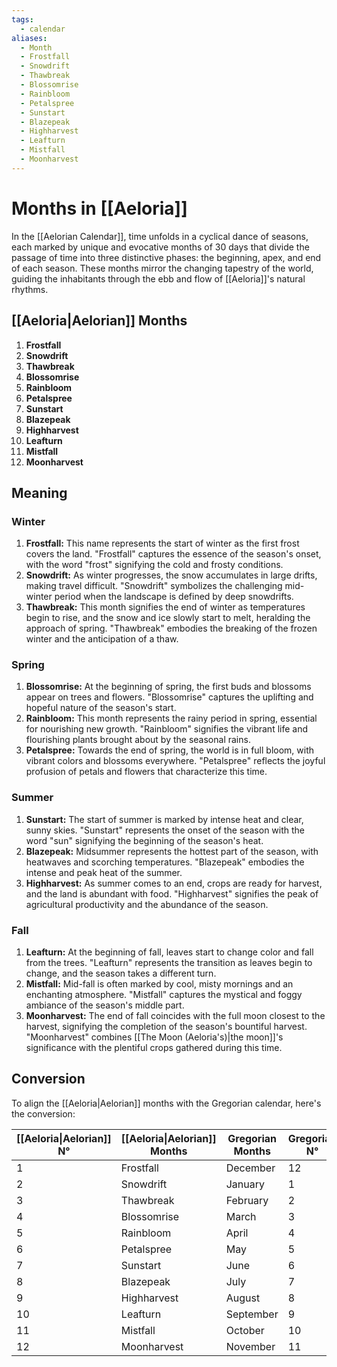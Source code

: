 ```yaml
---
tags:
  - calendar
aliases:
  - Month
  - Frostfall
  - Snowdrift
  - Thawbreak
  - Blossomrise
  - Rainbloom
  - Petalspree
  - Sunstart
  - Blazepeak
  - Highharvest
  - Leafturn
  - Mistfall
  - Moonharvest
---
```

# Months in [[Aeloria]]

In the [[Aelorian Calendar]], time unfolds in a cyclical dance of seasons, each marked by unique and evocative months of 30 days that divide the passage of time into three distinctive phases: the beginning, apex, and end of each season. These months mirror the changing tapestry of the world, guiding the inhabitants through the ebb and flow of [[Aeloria]]'s natural rhythms.

## [[Aeloria|Aelorian]] Months

1. **Frostfall**
2. **Snowdrift**
3. **Thawbreak**
4. **Blossomrise**
5. **Rainbloom**
6. **Petalspree**
7. **Sunstart**
8. **Blazepeak**
9. **Highharvest**
10. **Leafturn**
11. **Mistfall**
12. **Moonharvest**

## Meaning

### Winter

1. **Frostfall:** This name represents the start of winter as the first frost covers the land. "Frostfall" captures the essence of the season's onset, with the word "frost" signifying the cold and frosty conditions.
2. **Snowdrift:** As winter progresses, the snow accumulates in large drifts, making travel difficult. "Snowdrift" symbolizes the challenging mid-winter period when the landscape is defined by deep snowdrifts.
3. **Thawbreak:** This month signifies the end of winter as temperatures begin to rise, and the snow and ice slowly start to melt, heralding the approach of spring. "Thawbreak" embodies the breaking of the frozen winter and the anticipation of a thaw.

### Spring

1. **Blossomrise:** At the beginning of spring, the first buds and blossoms appear on trees and flowers. "Blossomrise" captures the uplifting and hopeful nature of the season's start.
2. **Rainbloom:** This month represents the rainy period in spring, essential for nourishing new growth. "Rainbloom" signifies the vibrant life and flourishing plants brought about by the seasonal rains.
3. **Petalspree:** Towards the end of spring, the world is in full bloom, with vibrant colors and blossoms everywhere. "Petalspree" reflects the joyful profusion of petals and flowers that characterize this time.

### Summer

1. **Sunstart:** The start of summer is marked by intense heat and clear, sunny skies. "Sunstart" represents the onset of the season with the word "sun" signifying the beginning of the season's heat.
2. **Blazepeak:** Midsummer represents the hottest part of the season, with heatwaves and scorching temperatures. "Blazepeak" embodies the intense and peak heat of the summer.
3. **Highharvest:** As summer comes to an end, crops are ready for harvest, and the land is abundant with food. "Highharvest" signifies the peak of agricultural productivity and the abundance of the season.

### Fall

1. **Leafturn:** At the beginning of fall, leaves start to change color and fall from the trees. "Leafturn" represents the transition as leaves begin to change, and the season takes a different turn.
2. **Mistfall:** Mid-fall is often marked by cool, misty mornings and an enchanting atmosphere. "Mistfall" captures the mystical and foggy ambiance of the season's middle part.
3. **Moonharvest:** The end of fall coincides with the full moon closest to the harvest, signifying the completion of the season's bountiful harvest. "Moonharvest" combines [[The Moon (Aeloria's)|the moon]]'s significance with the plentiful crops gathered during this time.

## Conversion

To align the [[Aeloria|Aelorian]] months with the Gregorian calendar, here's the conversion:

| [[Aeloria\|Aelorian]] N° | [[Aeloria\|Aelorian]] Months | Gregorian Months | Gregorian N° |
| --- | --- | --- | --- |
| 1 | Frostfall | December | 12 |
| 2 | Snowdrift | January | 1 |
| 3 | Thawbreak | February | 2 |
| 4 | Blossomrise | March | 3 |
| 5 | Rainbloom | April | 4 |
| 6 | Petalspree | May | 5 |
| 7 | Sunstart | June | 6 |
| 8 | Blazepeak | July | 7 |
| 9 | Highharvest | August | 8 |
| 10 | Leafturn | September | 9 |
| 11 | Mistfall | October | 10 |
| 12 | Moonharvest | November | 11 |

